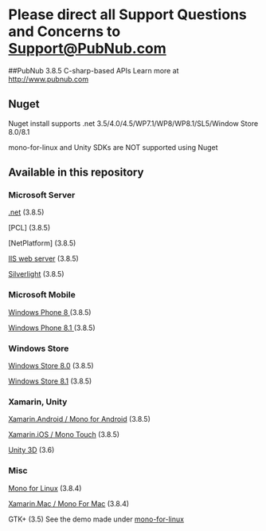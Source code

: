 # Please direct all Support Questions and Concerns to Support@PubNub.com

##PubNub 3.8.5 C-sharp-based APIs
Learn more at http://www.pubnub.com

## Nuget
Nuget install supports .net 3.5/4.0/4.5/WP7.1/WP8/WP8.1/SL5/Window Store 8.0/8.1

mono-for-linux and Unity SDKs are NOT supported using Nuget

## Available in this repository

### Microsoft Server

[.net](csharp.net) (3.8.5)

[PCL] (3.8.5)

[NetPlatform] (3.8.5)

[IIS web server](iis) (3.8.5)

[Silverlight](silverlight) (3.8.5)

### Microsoft Mobile
[Windows Phone 8 ](windows-phone-8) (3.8.5)

[Windows Phone 8.1 ](windows-phone-81) (3.8.5)


### Windows Store
[Windows Store 8.0](windows-store/windows8/PubnubWindowsStore) (3.8.5)

[Windows Store 8.1](windows-store/windows81/PubnubWindowsStore) (3.8.5)

### Xamarin, Unity
[Xamarin.Android / Mono for Android](mono-for-android) (3.8.5)

[Xamarin.iOS / Mono Touch](monotouch) (3.8.5)

[Unity 3D](https://github.com/pubnub/unity) (3.6)

### Misc
[Mono for Linux](mono-for-linux/PubNub-Messaging) (3.8.4)

[Xamarin.Mac / Mono For Mac](mono-for-mac) (3.8.4)

GTK+ (3.5)
See the demo made under [mono-for-linux](mono-for-linux/Demo/GTK%2B)


